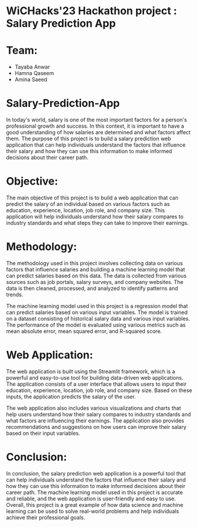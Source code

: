# WiCHacks'23 Hackathon project : Salary Prediction App

# Team: 
- Tayaba Anwar
- Hamna Qaseem
- Amina Saeed


# Salary-Prediction-App

In today's world, salary is one of the most important factors for a person's professional growth and success. In this context, it is important to have a good understanding of how salaries are determined and what factors affect them. The purpose of this project is to build a salary prediction web application that can help individuals understand the factors that influence their salary and how they can use this information to make informed decisions about their career path.

# Objective:

The main objective of this project is to build a web application that can predict the salary of an individual based on various factors such as education, experience, location, job role, and company size. This application will help individuals understand how their salary compares to industry standards and what steps they can take to improve their earnings.

# Methodology:

The methodology used in this project involves collecting data on various factors that influence salaries and building a machine learning model that can predict salaries based on this data. The data is collected from various sources such as job portals, salary surveys, and company websites. The data is then cleaned, processed, and analyzed to identify patterns and trends.

The machine learning model used in this project is a regression model that can predict salaries based on various input variables. The model is trained on a dataset consisting of historical salary data and various input variables. The performance of the model is evaluated using various metrics such as mean absolute error, mean squared error, and R-squared score.

# Web Application:

The web application is built using the Streamlit framework, which is a powerful and easy-to-use tool for building data-driven web applications. The application consists of a user interface that allows users to input their education, experience, location, job role, and company size. Based on these inputs, the application predicts the salary of the user.

The web application also includes various visualizations and charts that help users understand how their salary compares to industry standards and what factors are influencing their earnings. The application also provides recommendations and suggestions on how users can improve their salary based on their input variables.

# Conclusion:

In conclusion, the salary prediction web application is a powerful tool that can help individuals understand the factors that influence their salary and how they can use this information to make informed decisions about their career path. The machine learning model used in this project is accurate and reliable, and the web application is user-friendly and easy to use. Overall, this project is a great example of how data science and machine learning can be used to solve real-world problems and help individuals achieve their professional goals.
